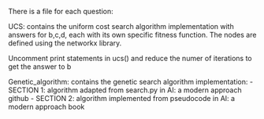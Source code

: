 There is a file for each question:

UCS: contains the uniform cost search algorithm implementation with answers for b,c,d, each with its 
own specific fitness function. The nodes are defined using the networkx library.

Uncomment print statements in ucs() and reduce the numer of iterations to get the answer to b

Genetic_algorithm: contains the genetic search algorithm implementation:
	- SECTION 1: algorithm adapted from search.py in AI: a modern approach github
	- SECTION 2: algorithm implemented from pseudocode in AI: a modern approach book